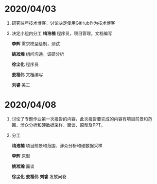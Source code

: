 # 2020/04/03

1. 研究往年技术博客，讨论决定使用GitHub作为技术博客

2. 决定小组内分工
   **梅浩楠**  程序员，项目管理，文档编写

   **李辉**      需求模型绘制，测试

   **姚凇瀚**  组间沟通，调研分析

   **徐尘化**  程序员

   **姜福伟** 文档编写

   **刘睿**    美工


# 2020/04/08

1. 讨论了专题作业第一次报告的内容，此次报告要完成的内容有项目前景和范围、涉众分析和硬数据采样、面谈、原型及PPT。

2. 分工

   **梅浩楠**  项目前景和范围、涉众分析和硬数据采样

   **李辉**      原型

   **姚凇瀚**  面谈

   **徐尘化** **姜福伟** **刘睿**    发放问卷

